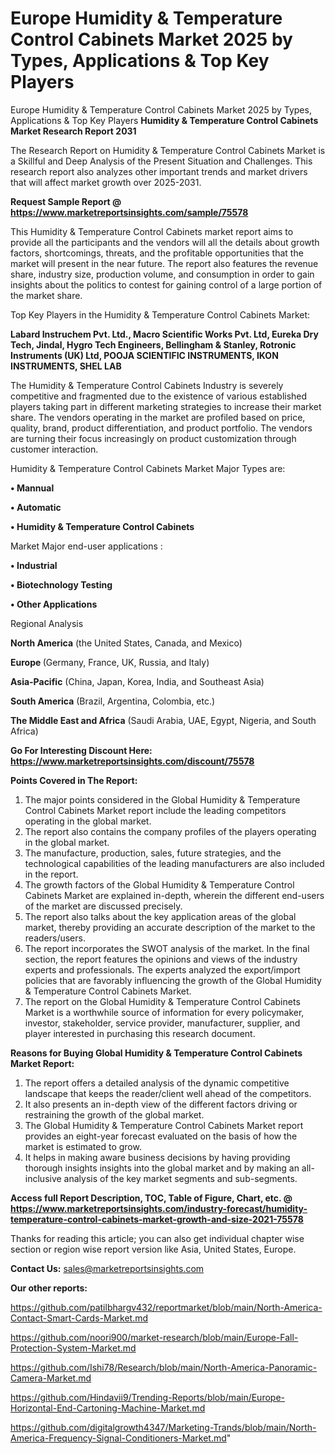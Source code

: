 # Europe Humidity & Temperature Control Cabinets Market 2025 by Types, Applications & Top Key Players
Europe Humidity & Temperature Control Cabinets Market 2025 by Types, Applications & Top Key Players
<strong>Humidity & Temperature Control Cabinets Market Research Report 2031</strong>

The Research Report on Humidity & Temperature Control Cabinets Market is a Skillful and Deep Analysis of the Present Situation and Challenges. This research report also analyzes other important trends and market drivers that will affect market growth over 2025-2031.

<strong>Request Sample Report @ <a href=https://www.marketreportsinsights.com/sample/75578>https://www.marketreportsinsights.com/sample/75578</a></strong>

This Humidity & Temperature Control Cabinets market report aims to provide all the participants and the vendors will all the details about growth factors, shortcomings, threats, and the profitable opportunities that the market will present in the near future. The report also features the revenue share, industry size, production volume, and consumption in order to gain insights about the politics to contest for gaining control of a large portion of the market share.

Top Key Players in the Humidity & Temperature Control Cabinets Market:

<strong>Labard Instruchem Pvt. Ltd., Macro Scientific Works Pvt. Ltd, Eureka Dry Tech, Jindal, Hygro Tech Engineers, Bellingham & Stanley, Rotronic Instruments (UK) Ltd, POOJA SCIENTIFIC INSTRUMENTS, IKON INSTRUMENTS, SHEL LAB</strong>

The Humidity & Temperature Control Cabinets Industry is severely competitive and fragmented due to the existence of various established players taking part in different marketing strategies to increase their market share. The vendors operating in the market are profiled based on price, quality, brand, product differentiation, and product portfolio. The vendors are turning their focus increasingly on product customization through customer interaction.

Humidity & Temperature Control Cabinets Market Major Types are:

<strong>• Mannual

• Automatic

• Humidity & Temperature Control Cabinets</strong>

Market Major end-user applications :

<strong>• Industrial

• Biotechnology Testing

• Other Applications</strong>

Regional Analysis

</u><strong><b>North America</b></strong> (the United States, Canada, and Mexico)

<strong><b>Europe </b></strong>(Germany, France, UK, Russia, and Italy)

<strong><b>Asia-Pacific</b></strong> (China, Japan, Korea, India, and Southeast Asia)

<strong><b>South America</b></strong> (Brazil, Argentina, Colombia, etc.)

<strong><b>The Middle East and Africa</b></strong> (Saudi Arabia, UAE, Egypt, Nigeria, and South Africa)

<strong>Go For Interesting Discount Here: <a href=https://www.marketreportsinsights.com/discount/75578>https://www.marketreportsinsights.com/discount/75578</a></strong>

<strong>Points Covered in The Report:</strong>
<ol>
  <li>The major points considered in the Global Humidity & Temperature Control Cabinets Market report include the leading competitors operating in the global market.</li>
  <li>The report also contains the company profiles of the players operating in the global market.</li>
  <li>The manufacture, production, sales, future strategies, and the technological capabilities of the leading manufacturers are also included in the report.</li>
  <li>The growth factors of the Global Humidity & Temperature Control Cabinets Market are explained in-depth, wherein the different end-users of the market are discussed precisely.</li>
  <li>The report also talks about the key application areas of the global market, thereby providing an accurate description of the market to the readers/users.</li>
  <li>The report incorporates the SWOT analysis of the market. In the final section, the report features the opinions and views of the industry experts and professionals. The experts analyzed the export/import policies that are favorably influencing the growth of the Global Humidity & Temperature Control Cabinets Market.</li>
  <li>The report on the Global Humidity & Temperature Control Cabinets Market is a worthwhile source of information for every policymaker, investor, stakeholder, service provider, manufacturer, supplier, and player interested in purchasing this research document.</li>
</ol>
<strong>Reasons for Buying Global Humidity & Temperature Control Cabinets Market Report:</strong>

<ol>
  <li>The report offers a detailed analysis of the dynamic competitive landscape that keeps the reader/client well ahead of the competitors.</li>
  <li>It also presents an in-depth view of the different factors driving or restraining the growth of the global market.</li>
  <li>The Global Humidity & Temperature Control Cabinets Market report provides an eight-year forecast evaluated on the basis of how the market is estimated to grow.</li>
  <li>It helps in making aware business decisions by having providing thorough insights insights into the global market and by making an all-inclusive analysis of the key market segments and sub-segments.</li>
</ol>
<strong>Access full Report Description, TOC, Table of Figure, Chart, etc. @ <a href=https://www.marketreportsinsights.com/industry-forecast/humidity-temperature-control-cabinets-market-growth-and-size-2021-75578>https://www.marketreportsinsights.com/industry-forecast/humidity-temperature-control-cabinets-market-growth-and-size-2021-75578</a></strong>


Thanks for reading this article; you can also get individual chapter wise section or region wise report version like Asia, United States, Europe.

<strong>Contact Us:</strong>
sales@marketreportsinsights.com

<strong>Our other reports:</strong>

<a href=https://github.com/patilbhargv432/reportmarket/blob/main/North-America-Contact-Smart-Cards-Market.md>https://github.com/patilbhargv432/reportmarket/blob/main/North-America-Contact-Smart-Cards-Market.md</a>

<a href=https://github.com/noori900/market-research/blob/main/Europe-Fall-Protection-System-Market.md>https://github.com/noori900/market-research/blob/main/Europe-Fall-Protection-System-Market.md</a>

<a href=https://github.com/Ishi78/Research/blob/main/North-America-Panoramic-Camera-Market.md>https://github.com/Ishi78/Research/blob/main/North-America-Panoramic-Camera-Market.md</a>

<a href=https://github.com/Hindavii9/Trending-Reports/blob/main/Europe-Horizontal-End-Cartoning-Machine-Market.md>https://github.com/Hindavii9/Trending-Reports/blob/main/Europe-Horizontal-End-Cartoning-Machine-Market.md</a>

<a href=https://github.com/digitalgrowth4347/Marketing-Trands/blob/main/North-America-Frequency-Signal-Conditioners-Market.md>https://github.com/digitalgrowth4347/Marketing-Trands/blob/main/North-America-Frequency-Signal-Conditioners-Market.md</a>"
